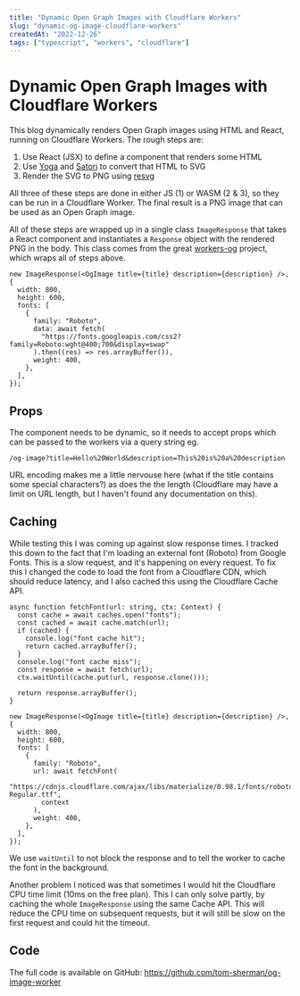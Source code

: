 ```yaml
---
title: "Dynamic Open Graph Images with Cloudflare Workers"
slug: "dynamic-og-image-cloudflare-workers"
createdAt: "2022-12-26"
tags: ["typescript", "workers", "cloudflare"]
---
```


# Dynamic Open Graph Images with Cloudflare Workers

This blog dynamically renders Open Graph images using HTML and React, running on Cloudflare Workers. The rough steps are:

1. Use React (JSX) to define a component that renders some HTML
2. Use [Yoga](https://github.com/facebook/yoga) and [Satori](https://github.com/vercel/satori) to convert that HTML to SVG
3. Render the SVG to PNG using [resvg](https://github.com/RazrFalcon/resvg)

All three of these steps are done in either JS (1) or WASM (2 & 3), so they can be run in a Cloudflare Worker. The final result is a PNG image that can be used as an Open Graph image.

All of these steps are wrapped up in a single class `ImageResponse` that takes a React component and instantiates a `Response` object with the rendered PNG in the body. This class comes from the great [workers-og](https://github.com/kvnang/workers-og) project, which wraps all of steps above.

```tsx
new ImageResponse(<OgImage title={title} description={description} />, {
  width: 800,
  height: 600,
  fonts: [
    {
      family: "Roboto",
      data: await fetch(
        "https://fonts.googleapis.com/css2?family=Roboto:wght@400;700&display=swap"
      ).then((res) => res.arrayBuffer()),
      weight: 400,
    },
  ],
});
```

## Props

The component needs to be dynamic, so it needs to accept props which can be passed to the workers via a query string eg.

```
/og-image?title=Hello%20World&description=This%20is%20a%20description
```

URL encoding makes me a little nervouse here (what if the title contains some special characters?) as does the the length (Cloudflare may have a limit on URL length, but I haven't found any documentation on this).

## Caching

While testing this I was coming up against slow response times. I tracked this down to the fact that I'm loading an external font (Roboto) from Google Fonts. This is a slow request, and it's happening on every request. To fix this I changed the code to load the font from a Cloudflare CDN, which should reduce latency, and I also cached this using the Cloudflare Cache API.

```tsx
async function fetchFont(url: string, ctx: Context) {
  const cache = await caches.open("fonts");
  const cached = await cache.match(url);
  if (cached) {
    console.log("font cache hit");
    return cached.arrayBuffer();
  }
  console.log("font cache miss");
  const response = await fetch(url);
  ctx.waitUntil(cache.put(url, response.clone()));

  return response.arrayBuffer();
}

new ImageResponse(<OgImage title={title} description={description} />, {
  width: 800,
  height: 600,
  fonts: [
    {
      family: "Roboto",
      url: await fetchFont(
        "https://cdnjs.cloudflare.com/ajax/libs/materialize/0.98.1/fonts/roboto/Roboto-Regular.ttf",
        context
      ),
      weight: 400,
    },
  ],
});
```

We use `waitUntil` to not block the response and to tell the worker to cache the font in the background.

Another problem I noticed was that sometimes I would hit the Cloudflare CPU time limit (10ms on the free plan). This I can only solve partly, by caching the whole `ImageResponse` using the same Cache API. This will reduce the CPU time on subsequent requests, but it will still be slow on the first request and could hit the timeout.

## Code

The full code is available on GitHub: https://github.com/tom-sherman/og-image-worker
